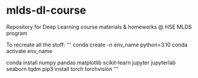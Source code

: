 # mlds-dl-course
Repository for Deep Learning course materials &amp; homeworks @ HSE MLDS program

To recreate all the stuff:
'''
conda create -n env_name python=3.10
conda activate env_name

conda install numpy pandas matplotlib scikit-learn jupyter jupyterlab seaborn tqdm
pip3 install torch torchvision
'''
